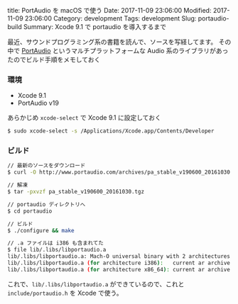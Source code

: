 title: PortAudio を macOS で使う
Date: 2017-11-09 23:06:00
Modified: 2017-11-09 23:06:00
Category: development
Tags: development
Slug: portaudio-build
Summary: Xcode 9.1 で portaudio を導入するまで

最近、サウンドプログラミング系の書籍を読んで、ソースを写経してます。
その中で [PortAudio](http://portaudio.com/) というマルチプラットフォームな Audio 系のライブラリがあったのでビルド手順をメモしておく

### 環境

- Xcode 9.1
- PortAudio v19

あらかじめ `xcode-select` で Xcode 9.1 に設定しておく

```sh
$ sudo xcode-select -s /Applications/Xcode.app/Contents/Developer
```

### ビルド

```sh
// 最新のソースをダウンロード
$ curl -O http://www.portaudio.com/archives/pa_stable_v190600_20161030.tgz

// 解凍
$ tar -pxvzf pa_stable_v190600_20161030.tgz

// portaudio ディレクトリへ
$ cd portaudio

// ビルド
$ ./configure && make

// .a ファイルは i386 も含まれてた
$ file lib/.libs/libportaudio.a
lib/.libs/libportaudio.a: Mach-O universal binary with 2 architectures: [i386:current ar archive random library] [x86_64:current ar archive random library]
lib/.libs/libportaudio.a (for architecture i386):   current ar archive random library
lib/.libs/libportaudio.a (for architecture x86_64): current ar archive random library
```

これで、`lib/.libs/libportaudio.a` ができているので、これと `include/portaudio.h` を Xcode で使う。
